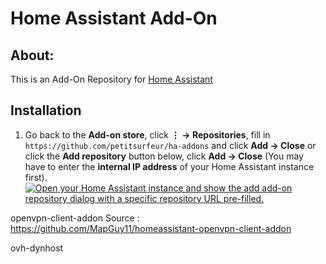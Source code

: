 # Home Assistant Add-On

## About: 
This is an Add-On Repository for [Home Assistant](https://www.home-assistant.io)

## Installation
1. Go back to the **Add-on store**, click **⋮ → Repositories**, fill in</br>  `https://github.com/petitsurfeur/ha-addons` and click **Add → Close** or click the **Add repository** button below, click **Add → Close** (You may have to enter the **internal IP address** of your Home Assistant instance first).  
[![Open your Home Assistant instance and show the add add-on repository dialog with a specific repository URL pre-filled.](https://my.home-assistant.io/badges/supervisor_add_addon_repository.svg)](https://my.home-assistant.io/redirect/supervisor_add_addon_repository/?repository_url=https%3A%2F%2Fgithub.com%2Fpetitsurfeur%2Fha-addons)


openvpn-client-addon
Source : https://github.com/MapGuy11/homeassistant-openvpn-client-addon


ovh-dynhost

